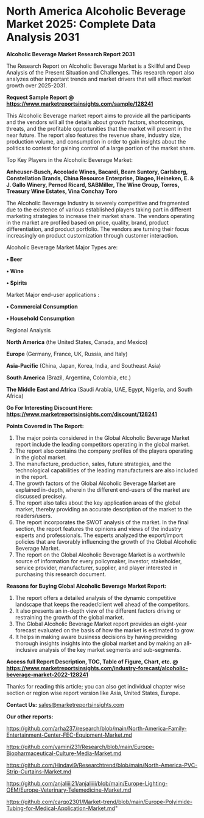 # North America Alcoholic Beverage Market 2025: Complete Data Analysis 2031

<strong>Alcoholic Beverage Market Research Report 2031</strong>

The Research Report on Alcoholic Beverage Market is a Skillful and Deep Analysis of the Present Situation and Challenges. This research report also analyzes other important trends and market drivers that will affect market growth over 2025-2031.

<strong>Request Sample Report @ <a href=https://www.marketreportsinsights.com/sample/128241>https://www.marketreportsinsights.com/sample/128241</a></strong>

This Alcoholic Beverage market report aims to provide all the participants and the vendors will all the details about growth factors, shortcomings, threats, and the profitable opportunities that the market will present in the near future. The report also features the revenue share, industry size, production volume, and consumption in order to gain insights about the politics to contest for gaining control of a large portion of the market share.

Top Key Players in the Alcoholic Beverage Market:

<strong>Anheuser-Busch, Accolade Wines, Bacardi, Beam Suntory, Carlsberg, Constellation Brands, China Resource Enterprise, Diageo, Heineken, E. & J. Gallo Winery, Pernod Ricard, SABMiller, The Wine Group, Torres, Treasury Wine Estates, Vina Conchay Toro</strong>

The Alcoholic Beverage Industry is severely competitive and fragmented due to the existence of various established players taking part in different marketing strategies to increase their market share. The vendors operating in the market are profiled based on price, quality, brand, product differentiation, and product portfolio. The vendors are turning their focus increasingly on product customization through customer interaction.

Alcoholic Beverage Market Major Types are:

<strong>• Beer

• Wine

• Spirits</strong>

Market Major end-user applications :

<strong>• Commercial Consumption

• Household Consumption</strong>

Regional Analysis

</u><strong><b>North America</b></strong> (the United States, Canada, and Mexico)

<strong><b>Europe </b></strong>(Germany, France, UK, Russia, and Italy)

<strong><b>Asia-Pacific</b></strong> (China, Japan, Korea, India, and Southeast Asia)

<strong><b>South America</b></strong> (Brazil, Argentina, Colombia, etc.)

<strong><b>The Middle East and Africa</b></strong> (Saudi Arabia, UAE, Egypt, Nigeria, and South Africa)

<strong>Go For Interesting Discount Here: <a href=https://www.marketreportsinsights.com/discount/128241>https://www.marketreportsinsights.com/discount/128241</a></strong>

<strong>Points Covered in The Report:</strong>
<ol>
  <li>The major points considered in the Global Alcoholic Beverage Market report include the leading competitors operating in the global market.</li>
  <li>The report also contains the company profiles of the players operating in the global market.</li>
  <li>The manufacture, production, sales, future strategies, and the technological capabilities of the leading manufacturers are also included in the report.</li>
  <li>The growth factors of the Global Alcoholic Beverage Market are explained in-depth, wherein the different end-users of the market are discussed precisely.</li>
  <li>The report also talks about the key application areas of the global market, thereby providing an accurate description of the market to the readers/users.</li>
  <li>The report incorporates the SWOT analysis of the market. In the final section, the report features the opinions and views of the industry experts and professionals. The experts analyzed the export/import policies that are favorably influencing the growth of the Global Alcoholic Beverage Market.</li>
  <li>The report on the Global Alcoholic Beverage Market is a worthwhile source of information for every policymaker, investor, stakeholder, service provider, manufacturer, supplier, and player interested in purchasing this research document.</li>
</ol>
<strong>Reasons for Buying Global Alcoholic Beverage Market Report:</strong>

<ol>
  <li>The report offers a detailed analysis of the dynamic competitive landscape that keeps the reader/client well ahead of the competitors.</li>
  <li>It also presents an in-depth view of the different factors driving or restraining the growth of the global market.</li>
  <li>The Global Alcoholic Beverage Market report provides an eight-year forecast evaluated on the basis of how the market is estimated to grow.</li>
  <li>It helps in making aware business decisions by having providing thorough insights insights into the global market and by making an all-inclusive analysis of the key market segments and sub-segments.</li>
</ol>
<strong>Access full Report Description, TOC, Table of Figure, Chart, etc. @ <a href=https://www.marketreportsinsights.com/industry-forecast/alcoholic-beverage-market-2022-128241>https://www.marketreportsinsights.com/industry-forecast/alcoholic-beverage-market-2022-128241</a></strong>


Thanks for reading this article; you can also get individual chapter wise section or region wise report version like Asia, United States, Europe.

<strong>Contact Us:</strong>
sales@marketreportsinsights.com

<strong>Our other reports:</strong>

<a href=https://github.com/arha237/research/blob/main/North-America-Family-Entertainment-Center-FEC-Equipment-Market.md>https://github.com/arha237/research/blob/main/North-America-Family-Entertainment-Center-FEC-Equipment-Market.md</a>

<a href=https://github.com/yamini231/Research/blob/main/Europe-Biopharmaceutical-Culture-Media-Market.md>https://github.com/yamini231/Research/blob/main/Europe-Biopharmaceutical-Culture-Media-Market.md</a>

<a href=https://github.com/Hindavi9/Researchtrend/blob/main/North-America-PVC-Strip-Curtains-Market.md>https://github.com/Hindavi9/Researchtrend/blob/main/North-America-PVC-Strip-Curtains-Market.md</a>

<a href=https://github.com/anjaliiii21/anjaliiii/blob/main/Europe-Lighting-OEM/Europe-Veterinary-Telemedicine-Market.md>https://github.com/anjaliiii21/anjaliiii/blob/main/Europe-Lighting-OEM/Europe-Veterinary-Telemedicine-Market.md</a>

<a href=https://github.com/cargo2301/Market-trend/blob/main/Europe-Polyimide-Tubing-for-Medical-Application-Market.md>https://github.com/cargo2301/Market-trend/blob/main/Europe-Polyimide-Tubing-for-Medical-Application-Market.md</a>"
